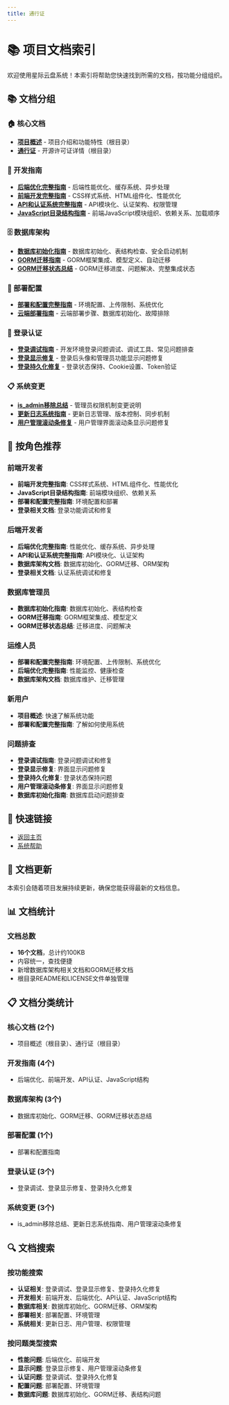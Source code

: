 ```yaml
---
title: 通行证
---
```


# 📚 项目文档索引

欢迎使用星际云盘系统！本索引将帮助您快速找到所需的文档，按功能分组组织。

## 📚 文档分组

### 🏠 核心文档
- **[项目概述](../README.md)** - 项目介绍和功能特性（根目录）
- **[通行证](../LICENSE)** - 开源许可证详情（根目录）

### 🔧 开发指南
- **[后端优化完整指南](BACKEND_OPTIMIZATION_GUIDE.md)** - 后端性能优化、缓存系统、异步处理
- **[前端开发完整指南](FRONTEND_DEVELOPMENT_GUIDE.md)** - CSS样式系统、HTML组件化、性能优化
- **[API和认证系统完整指南](API_AND_AUTH_GUIDE.md)** - API模块化、认证架构、权限管理
- **[JavaScript目录结构指南](JAVASCRIPT_STRUCTURE_GUIDE.md)** - 前端JavaScript模块组织、依赖关系、加载顺序

### 🗄️ 数据库架构
- **[数据库初始化指南](DATABASE_INIT.md)** - 数据库初始化、表结构检查、安全启动机制
- **[GORM迁移指南](GORM_MIGRATION.md)** - GORM框架集成、模型定义、自动迁移
- **[GORM迁移状态总结](GORM_MIGRATION_STATUS.md)** - GORM迁移进度、问题解决、完整集成状态

### 🚀 部署配置
- **[部署和配置完整指南](DEPLOYMENT_AND_CONFIG_GUIDE.md)** - 环境配置、上传限制、系统优化
- **[云端部署指南](CLOUD_DEPLOYMENT_GUIDE.md)** - 云端部署步骤、数据库初始化、故障排除

### 🔐 登录认证
- **[登录调试指南](LOGIN_DEBUG_GUIDE.md)** - 开发环境登录问题调试、调试工具、常见问题排查
- **[登录显示修复](LOGIN_DISPLAY_FIX.md)** - 登录后头像和管理员功能显示问题修复
- **[登录持久化修复](LOGIN_PERSISTENCE_FIX.md)** - 登录状态保持、Cookie设置、Token验证

### 📋 系统变更
- **[is_admin移除总结](IS_ADMIN_REMOVAL_SUMMARY.md)** - 管理员权限机制变更说明
- **[更新日志系统指南](UPDATE_LOG_SYSTEM_GUIDE.md)** - 更新日志管理、版本控制、同步机制
- **[用户管理滚动条修复](USER_MANAGEMENT_SCROLLBAR_FIX.md)** - 用户管理界面滚动条显示问题修复

## 🎯 按角色推荐

### 前端开发者
- **前端开发完整指南**: CSS样式系统、HTML组件化、性能优化
- **JavaScript目录结构指南**: 前端模块组织、依赖关系
- **部署和配置完整指南**: 环境配置和部署
- **登录相关文档**: 登录功能调试和修复

### 后端开发者
- **后端优化完整指南**: 性能优化、缓存系统、异步处理
- **API和认证系统完整指南**: API模块化、认证架构
- **数据库架构文档**: 数据库初始化、GORM迁移、ORM架构
- **登录相关文档**: 认证系统调试和修复

### 数据库管理员
- **数据库初始化指南**: 数据库初始化、表结构检查
- **GORM迁移指南**: GORM框架集成、模型定义
- **GORM迁移状态总结**: 迁移进度、问题解决

### 运维人员
- **部署和配置完整指南**: 环境配置、上传限制、系统优化
- **后端优化完整指南**: 性能监控、健康检查
- **数据库架构文档**: 数据库维护、迁移管理

### 新用户
- **项目概述**: 快速了解系统功能
- **部署和配置完整指南**: 了解如何使用系统

### 问题排查
- **登录调试指南**: 登录问题调试和修复
- **登录显示修复**: 界面显示问题修复
- **登录持久化修复**: 登录状态保持问题
- **用户管理滚动条修复**: 界面显示问题修复
- **数据库初始化指南**: 数据库启动问题排查

## 🔗 快速链接

- [返回主页](../index.html)
- [系统帮助](../front/html/help-modal.html)

## 📝 文档更新

本索引会随着项目发展持续更新，确保您能获得最新的文档信息。

## 📊 文档统计

### 文档总数
- **16个文档**，总计约100KB
- 内容统一，查找便捷
- 新增数据库架构相关文档和GORM迁移文档
- 根目录README和LICENSE文件单独管理

## 📋 文档分类统计

### 核心文档 (2个)
- 项目概述（根目录）、通行证（根目录）

### 开发指南 (4个)
- 后端优化、前端开发、API认证、JavaScript结构

### 数据库架构 (3个)
- 数据库初始化、GORM迁移、GORM迁移状态总结

### 部署配置 (1个)
- 部署和配置指南

### 登录认证 (3个)
- 登录调试、登录显示修复、登录持久化修复

### 系统变更 (3个)
- is_admin移除总结、更新日志系统指南、用户管理滚动条修复

## 🔍 文档搜索

### 按功能搜索
- **认证相关**: 登录调试、登录显示修复、登录持久化修复
- **开发相关**: 前端开发、后端优化、API认证、JavaScript结构
- **数据库相关**: 数据库初始化、GORM迁移、ORM架构
- **部署相关**: 部署配置、环境管理
- **系统相关**: 更新日志、用户管理、权限管理

### 按问题类型搜索
- **性能问题**: 后端优化、前端开发
- **显示问题**: 登录显示修复、用户管理滚动条修复
- **认证问题**: 登录调试、登录持久化修复
- **配置问题**: 部署配置、环境管理
- **数据库问题**: 数据库初始化、GORM迁移、表结构问题
